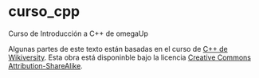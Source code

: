 # curso_cpp
Curso de Introducción a C++ de omegaUp

Algunas partes de este texto están basadas en el curso de [C++ de Wikiversity](https://en.wikiversity.org/wiki/C%2B%2B).
Esta obra está disponinble bajo la licencia [Creative Commons Attribution-ShareAlike](https://creativecommons.org/licenses/by-sa/3.0/).
